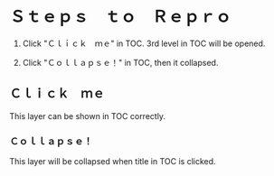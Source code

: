 # Ｓｔｅｐｓ　ｔｏ　Ｒｅｐｒｏ

1. Click "Ｃｌｉｃｋ　ｍｅ" in TOC. 3rd level in TOC will be opened.

2. Click "Ｃｏｌｌａｐｓｅ！" in TOC, then it collapsed.

## Ｃｌｉｃｋ　ｍｅ

This layer can be shown in TOC correctly.

### Ｃｏｌｌａｐｓｅ！

This layer will be collapsed when title in TOC is clicked.